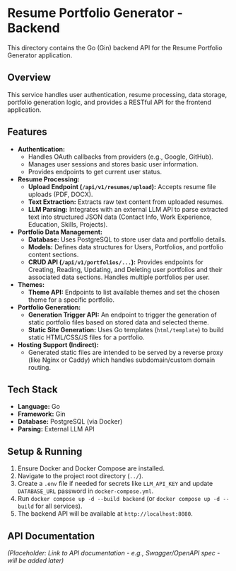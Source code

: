 # Resume Portfolio Generator - Backend

This directory contains the Go (Gin) backend API for the Resume Portfolio Generator application.

## Overview

This service handles user authentication, resume processing, data storage, portfolio generation logic, and provides a RESTful API for the frontend application.

## Features

*   **Authentication:**
    *   Handles OAuth callbacks from providers (e.g., Google, GitHub).
    *   Manages user sessions and stores basic user information.
    *   Provides endpoints to get current user status.
*   **Resume Processing:**
    *   **Upload Endpoint (`/api/v1/resumes/upload`):** Accepts resume file uploads (PDF, DOCX).
    *   **Text Extraction:** Extracts raw text content from uploaded resumes.
    *   **LLM Parsing:** Integrates with an external LLM API to parse extracted text into structured JSON data (Contact Info, Work Experience, Education, Skills, Projects).
*   **Portfolio Data Management:**
    *   **Database:** Uses PostgreSQL to store user data and portfolio details.
    *   **Models:** Defines data structures for Users, Portfolios, and portfolio content sections.
    *   **CRUD API (`/api/v1/portfolios/...`):** Provides endpoints for Creating, Reading, Updating, and Deleting user portfolios and their associated data sections. Handles multiple portfolios per user.
*   **Themes:**
    *   **Theme API:** Endpoints to list available themes and set the chosen theme for a specific portfolio.
*   **Portfolio Generation:**
    *   **Generation Trigger API:** An endpoint to trigger the generation of static portfolio files based on stored data and selected theme.
    *   **Static Site Generation:** Uses Go templates (`html/template`) to build static HTML/CSS/JS files for a portfolio.
*   **Hosting Support (Indirect):**
    *   Generated static files are intended to be served by a reverse proxy (like Nginx or Caddy) which handles subdomain/custom domain routing.

## Tech Stack

*   **Language:** Go
*   **Framework:** Gin
*   **Database:** PostgreSQL (via Docker)
*   **Parsing:** External LLM API

## Setup & Running

1.  Ensure Docker and Docker Compose are installed.
2.  Navigate to the project root directory (`../`).
3.  Create a `.env` file if needed for secrets like `LLM_API_KEY` and update `DATABASE_URL` password in `docker-compose.yml`.
4.  Run `docker compose up -d --build backend` (or `docker compose up -d --build` for all services).
5.  The backend API will be available at `http://localhost:8080`.

## API Documentation

*(Placeholder: Link to API documentation - e.g., Swagger/OpenAPI spec - will be added later)*

